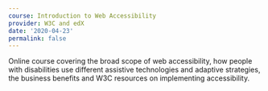 ```yaml
---
course: Introduction to Web Accessibility
provider: W3C and edX
date: '2020-04-23'
permalink: false
---
```


Online course covering the broad scope of web accessibility, how people with
disabilities use different assistive technologies and adaptive strategies, the
business benefits and W3C resources on implementing accessibility.
